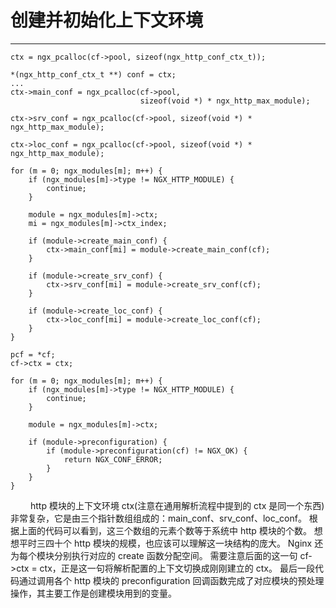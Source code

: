 # 创建并初始化上下文环境
***

    ctx = ngx_pcalloc(cf->pool, sizeof(ngx_http_conf_ctx_t));

    *(ngx_http_conf_ctx_t **) conf = ctx;
    ...
    ctx->main_conf = ngx_pcalloc(cf->pool,
                                 sizeof(void *) * ngx_http_max_module);

    ctx->srv_conf = ngx_pcalloc(cf->pool, sizeof(void *) * ngx_http_max_module);

    ctx->loc_conf = ngx_pcalloc(cf->pool, sizeof(void *) * ngx_http_max_module);

    for (m = 0; ngx_modules[m]; m++) {
        if (ngx_modules[m]->type != NGX_HTTP_MODULE) {
            continue;
        }

        module = ngx_modules[m]->ctx;
        mi = ngx_modules[m]->ctx_index;

        if (module->create_main_conf) {
            ctx->main_conf[mi] = module->create_main_conf(cf);
        }

        if (module->create_srv_conf) {
            ctx->srv_conf[mi] = module->create_srv_conf(cf);
        }

        if (module->create_loc_conf) {
            ctx->loc_conf[mi] = module->create_loc_conf(cf);
        }
    }

    pcf = *cf;
    cf->ctx = ctx;

    for (m = 0; ngx_modules[m]; m++) {
        if (ngx_modules[m]->type != NGX_HTTP_MODULE) {
            continue;
        }

        module = ngx_modules[m]->ctx;

        if (module->preconfiguration) {
            if (module->preconfiguration(cf) != NGX_OK) {
                return NGX_CONF_ERROR;
            }
        }
    }

&emsp;&emsp;
http 模块的上下文环境 ctx(注意在通用解析流程中提到的 ctx 是同一个东西)非常复杂，它是由三个指针数组组成的：main_conf、srv_conf、loc_conf。
根据上面的代码可以看到，这三个数组的元素个数等于系统中 http 模块的个数。
想想平时三四十个 http 模块的规模，也应该可以理解这一块结构的庞大。
Nginx 还为每个模块分别执行对应的 create 函数分配空间。
需要注意后面的这一句 cf->ctx = ctx，正是这一句将解析配置的上下文切换成刚刚建立的 ctx。
最后一段代码通过调用各个 http 模块的 preconfiguration 回调函数完成了对应模块的预处理操作，其主要工作是创建模块用到的变量。